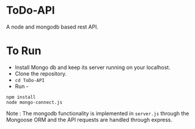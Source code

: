 # ToDo-API
A node and mongodb based rest API. 

To Run 
===
* Install Mongo db and keep its server running on your localhost. 
* Clone the repository.
* ``` cd ToDo-API ```
* Run - 
``` node
npm install
node mongo-connect.js
```

Note : The mongodb functionality is implemented in ```server.js``` through the Mongoose ORM and the API requests are handled through express. 